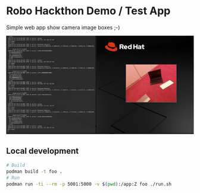 # Robo Hackthon Demo / Test App

Simple web app show camera image boxes ;-)

![image](screenshot.png)

## Local development

```bash
# Build
podman build -t foo .   
# Run
podman run -ti --rm -p 5001:5000 -v $(pwd):/app:Z foo ./run.sh 
```